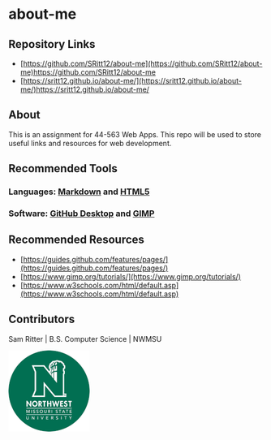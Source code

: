 # about-me

## Repository Links
- [https://github.com/SRitt12/about-me](https://github.com/SRitt12/about-me)https://github.com/SRitt12/about-me
- [https://sritt12.github.io/about-me/](https://sritt12.github.io/about-me/)https://sritt12.github.io/about-me/

## About
This is an assignment for 44-563 Web Apps. This repo will be used to store useful links and resources for web development.

## Recommended Tools
### Languages: [Markdown](https://guides.github.com/features/mastering-markdown/) and [HTML5](https://developer.mozilla.org/en-US/docs/Web/Guide/HTML/HTML5)
### Software: [GitHub Desktop](https://desktop.github.com/) and [GIMP](https://www.gimp.org/downloads/)

## Recommended Resources
- [https://guides.github.com/features/pages/](https://guides.github.com/features/pages/)
- [https://www.gimp.org/tutorials/](https://www.gimp.org/tutorials/)
- [https://www.w3schools.com/html/default.asp](https://www.w3schools.com/html/default.asp)

## Contributors
Sam Ritter | B.S. Computer Science | NWMSU

![NWMSU Logo](NWMSULogo.png)

